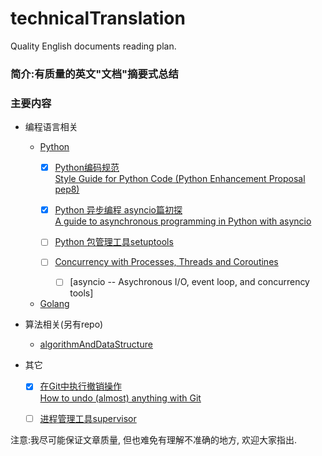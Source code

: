 # technicalTranslation
 Quality English documents reading plan.

### 简介:有质量的英文"文档"摘要式总结

### 主要内容

- 编程语言相关
    - [Python](https://github.com/kakuchange/pythonSkill)
        - [x] [Python编码规范](https://github.com/kakuchange/technicalTranslation/blob/master/language/Python/Python%E7%BC%96%E7%A0%81%E8%A7%84%E8%8C%83.md)  
          [Style Guide for Python Code (Python Enhancement Proposal pep8)](https://www.python.org/dev/peps/pep-0008/)

        - [x] [Python 异步编程 asyncio篇初探](https://github.com/kakuchange/technicalTranslation/blob/master/language/Python/Python%20%E5%BC%82%E6%AD%A5%E7%BC%96%E7%A8%8B%20asyncio%E7%AF%87.md)  
            [A guide to asynchronous programming in Python with asyncio](https://medium.freecodecamp.org/a-guide-to-asynchronous-programming-in-python-with-asyncio-232e2afa44f6)

        - [ ] [Python 包管理工具setuptools](https://github.com/kakuchange/technicalTranslation/blob/master/other/setuptools.md)

        - [ ] [Concurrency with Processes, Threads and Coroutines](https://pymotw.com/3/concurrency.html)

            - [ ] [asyncio -- Asychronous I/O, event loop, and concurrency tools]

    - [Golang](https://golang.org/)
- 算法相关(另有repo)

    - [algorithmAndDataStructure](https://github.com/kakuchange/algorithmAndDataStructure)

- 其它
  - [x] [在Git中执行撤销操作](https://github.com/kakuchange/technicalTranslation/blob/master/other/%E5%9C%A8Git%E4%B8%AD%E6%89%A7%E8%A1%8C%E6%92%A4%E9%94%80%E6%93%8D%E4%BD%9C.md)  
    [How to undo (almost) anything with Git](https://blog.github.com/2015-06-08-how-to-undo-almost-anything-with-git/)

  - [ ] [进程管理工具supervisor](https://github.com/kakuchange/technicalTranslation/blob/master/other/supervisor.md)



注意:我尽可能保证文章质量, 但也难免有理解不准确的地方, 欢迎大家指出.  
